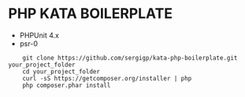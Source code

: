 PHP KATA BOILERPLATE
==============

* PHPUnit 4.x
* psr-0

```
	git clone https://github.com/sergigp/kata-php-boilerplate.git your_project_folder
	cd your_project_folder
	curl -sS https://getcomposer.org/installer | php
	php composer.phar install
 ```

